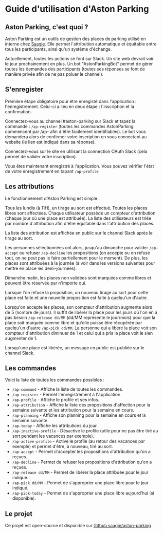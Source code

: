 # Guide d'utilisation d'Aston Parking

## Aston Parking, c'est quoi ? 

Aston Parking est un outils de gestion des places de parking utilisé en interne chez [Saagie](http://saagie.com). Elle permet l'attribution automatique et équitable entre tous les participants, ainsi qu'un système d'échange. 

Actuellement, toutes les actions se font sur Slack. Un site web devrait voir le jour prochainement en plus. Un bot "AstonParkingBot" permet de gérer toutes les demandes des participants (toutes ses réponses se font de manière privée afin de ne pas poluer le channel).

## S'enregister

Prémière étape obligatoire pour être enregisté dans l'application : l'enregistrement.
Celui-ci a lieu en deux étape : l'inscription et la confirmation.

Connectez-vous au channel #aston-parking sur Slack et tapez la commande : `/ap-register` (toutes les commandes AstonParking commencent par /ap- afin d'être facilement identifiables). Le bot vous demandera alors de confirmer votre inscription en vous connectant au website (le lien est indiqué dans sa réponse).

Connectez-vous sur le site en utilisant la connection OAuth Slack (cela permet de valider votre inscription).

Vous êtes maintenant enregistré à l'application. Vous pouvez vérifier l'état de votre enregistrement en tapant `/ap-profile`

## Les attributions

Le fonctionnement d'Aston Parking est simple : 

Tous les lundis (à 11H), un tirage au sort est effectué. Toutes les places libres sont affectées. Chaque utilisateur possède un compteur d'attribution (chaque jour où une place est attribuée). La liste des utilisateurs est triée par nombre d'attribution afin d'être équitable dans l'attribution des places.

La liste des attribution est affichée en public sur le channel Slack après le tirage au sort. 

Les personnes sélectionnées ont alors, jusqu'au dimanche pour valider `/ap-accept` ou refuser `/ap-decline` les propositions (on accepte ou on refuse tout, on ne peut pas le faire partiellement pour le moment). De plus, les places sont attribuées à la journée (à voir dans les versions suivantes pour mettre en place les demi-journées).

Dimanche matin, les places non validées sont marquées comme libres et peuvent être réservée par n'importe qui.

Lorsque l'on refuse la proposition, un nouveau tirage au sort pour cette place est faite et une nouvelle proposition est faite à quelqu'un d'autre.

Lorsqu'on accepte les places, son compteur d'attribution augmente alors de 5 (nombre de jours). Il suffit de libérer la place pour les jours où l'on en a pas besoin `/ap-release dd/MM` (dd/MM représente le jour/mois) pour que la place soit marquée comme libre et qu'elle puisse être récupérée par quelqu'un d'autre `/ap-pick dd/MM`. La personne qui a libéré la place voit son compteur d'attribution diminuer de 1 et celui qui a pris la place voit le sien augmenter de 1.

Lorsqu'une place est libérée, un message en public est publiée sur le channel Slack.

## Les commandes

Voici la liste de toutes les commandes possibles : 

* `/ap-command` - Affiche la liste de toutes les commandes.
* `/ap-register` - Permet l'enregistrement à l'application.
* `/ap-profile` - Affiche le profile et ses infos.
* `/ap-attribution` - Affiche la liste des propositions d'affection pour la semaine suivante et les attribution pour la semaine en cours.
* `/ap-planning` - Affiche son planning pour la semaine en cours et la semaine suivante.
* `/ap-today` - Affiche les attributions du jour.
* `/ap-inactive-profile` - Désactive le profile (utile pour ne pas être tiré au sort pendant les vacances par exemple).
* `/ap-active-profile` - Active le profile (au retour des vacances par exemple) et permet d'être, à nouveau, tiré au sort.
* `/ap-accept` - Permet d'accepter les propositions d'attribution qu'on a reçues.
* `/ap-decline` - Permet de refuser les propositions d'attribution qu'on a reçues.
* `/ap-release dd/MM` - Permet de libérer la place attribuée pour le jour indiqué.
* `/ap-pick dd/MM` - Permet de s'approprier une place libre pour le jour indiqué.
* `/ap-pick-today` - Permet de s'approprier une place libre aujourd'hui (si disponible).


## Le projet

Ce projet est open-source et disponible sur [Github saagie/aston-parking](https://github.com/saagie/aston-parking)